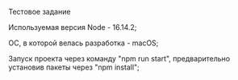 Тестовое задание

Используемая версия Node - 16.14.2;

ОС, в которой велась разработка - macOS;

Запуск проекта через команду "npm run start", предварительно установив пакеты через "npm install";
